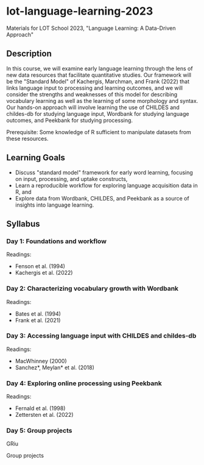 # lot-language-learning-2023
Materials for LOT School 2023, "Language Learning: A Data-Driven Approach"

## Description

In this course, we will examine early language learning through the lens of new data resources that facilitate quantitative studies. Our framework will be the "Standard Model" of Kachergis, Marchman, and Frank (2022) that links language input to processing and learning outcomes, and we will consider the strengths and weaknesses of this model for describing vocabulary learning as well as the learning of some morphology and syntax. Our hands-on approach will involve learning the use of CHILDES and childes-db for studying language input, Wordbank for studying language outcomes, and Peekbank for studying processing. 

Prerequisite: Some knowledge of R sufficient to manipulate datasets from these resources. 

## Learning Goals

* Discuss "standard model" framework for early word learning, focusing on input, processing, and uptake constructs, 
* Learn a reproducible workflow for exploring language acquisition data in R, and
* Explore data from Wordbank, CHILDES, and Peekbank as a source of insights into language learning.

## Syllabus


### Day 1: Foundations and workflow

Readings: 

* Fenson et al. (1994)
* Kachergis et al. (2022)

### Day 2: Characterizing vocabulary growth with Wordbank

Readings: 

* Bates et al. (1994)
* Frank et al. (2021)

### Day 3: Accessing language input with CHILDES and childes-db

Readings: 

* MacWhinney (2000)
* Sanchez*, Meylan* et al. (2018)


### Day 4: Exploring online processing using Peekbank

Readings: 

* Fernald et al. (1998)
* Zettersten et al. (2022)


### Day 5: Group projects

GRiu

Group projects
